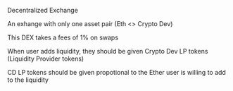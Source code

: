 Decentralized Exchange </br>

An exhange with only one asset pair (Eth <> Crypto Dev) </br>

This DEX takes a fees of 1% on swaps </br>

When user adds liquidity, they should be given Crypto Dev LP tokens (Liquidity Provider tokens) </br>

CD LP tokens should be given propotional to the Ether user is willing to add to the liquidity </br>
